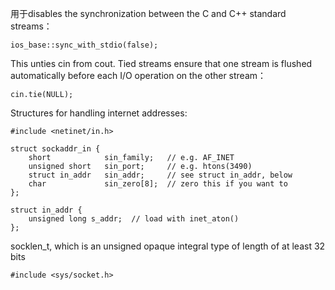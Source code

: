 用于disables the synchronization between the C and C++ standard streams：

	ios_base::sync_with_stdio(false);

This unties cin from cout. Tied streams ensure that one stream is flushed automatically before each I/O operation on the other stream：

	cin.tie(NULL);

Structures for handling internet addresses:

	#include <netinet/in.h>

	struct sockaddr_in {
    	short            sin_family;   // e.g. AF_INET
    	unsigned short   sin_port;     // e.g. htons(3490)
    	struct in_addr   sin_addr;     // see struct in_addr, below
    	char             sin_zero[8];  // zero this if you want to
	};

	struct in_addr {
    	unsigned long s_addr;  // load with inet_aton()
	};

socklen_t, which is an unsigned opaque integral type of length of at least 32 bits

	#include <sys/socket.h>